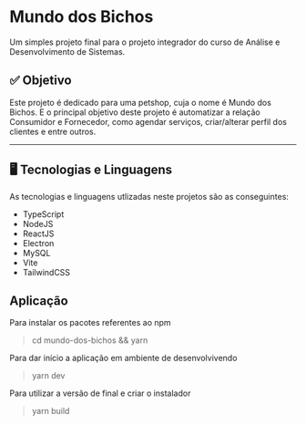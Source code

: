 # Mundo dos Bichos

Um simples projeto final para o projeto integrador do curso de Análise e Desenvolvimento de Sistemas.

## ✅ Objetivo
Este projeto é dedicado para uma petshop, cuja o nome é Mundo dos Bichos. E o principal objetivo deste projeto é
automatizar a relação Consumidor e Fornecedor, como agendar serviços, criar/alterar perfil dos clientes e entre outros.

---

## 🖥️ Tecnologias e Linguagens
As tecnologias e linguagens utlizadas neste projetos são as conseguintes: 
 - TypeScript
 - NodeJS
 - ReactJS
 - Electron
 - MySQL
 - Vite
 - TailwindCSS

## Aplicação
Para instalar os pacotes referentes ao npm
> cd mundo-dos-bichos && yarn

Para dar início a aplicação em ambiente de desenvolvivendo
> yarn dev

Para utilizar a versão de final e criar o instalador
> yarn build